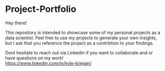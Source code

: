 # Project-Portfolio
Hey there!

This repository is intended to showcase some of my personal projects as a data scientist.
Feel free to use my projects to generate your own insights, but I ask that you reference the project as a contribtion to your findings.

Dont hesitate to reach out via Linkedin if you want to collaborate and or have questions on my work!                               
https://www.linkedin.com/in/kyle-krieger/

